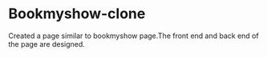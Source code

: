 # Bookmyshow-clone
Created a page similar to bookmyshow page.The front end and back end of the page are designed.

